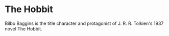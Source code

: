 # The Hobbit

Bilbo Baggins is the title character and protagonist of J. R. R. Tolkien's 1937 novel The Hobbit.
